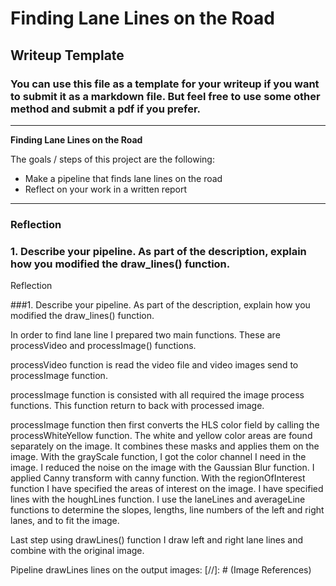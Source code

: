 # **Finding Lane Lines on the Road** 

## Writeup Template

### You can use this file as a template for your writeup if you want to submit it as a markdown file. But feel free to use some other method and submit a pdf if you prefer.

---

**Finding Lane Lines on the Road**

The goals / steps of this project are the following:
* Make a pipeline that finds lane lines on the road
* Reflect on your work in a written report

---

### Reflection

### 1. Describe your pipeline. As part of the description, explain how you modified the draw_lines() function.

Reflection

###1. Describe your pipeline. As part of the description, explain how you modified the draw_lines() function.

In order to find lane line I prepared two main functions. These are processVideo and processImage() functions. 

processVideo function is read the video file and video images send to processImage function.

processImage function is consisted with all required the image process functions.
This function return to back with processed image.

processImage function then first converts the HLS color field by calling the processWhiteYellow function. The white and yellow color areas are found separately on the image. It combines these masks and applies them on the image. With the grayScale function, I got the color channel I need in the image. I reduced the noise on the image with the Gaussian Blur function. I applied Canny transform with canny function. With the regionOfInterest function I have specified the areas of interest on the image. I have specified lines with the houghLines function. I use the laneLines and averageLine functions to determine the slopes, lengths, line numbers of the left and right lanes, and to fit the image.

Last step using drawLines() function I draw left and right lane lines and combine with the original image.

Pipeline drawLines lines on the output images:
[//]: # (Image References)

[image1]: ./examples/grayscale.jpg "Grayscale"

[image1]: ./examples/grayscale.jpg "Grayscale"
[image1]: ./examples/grayscale.jpg "Grayscale"
[image1]: ./examples/grayscale.jpg "Grayscale"
[image1]: ./examples/grayscale.jpg "Grayscale"
